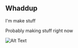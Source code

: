 ## Whaddup

I'm make stuff

Probably making stuff right now

![Alt Text](https://github.com/Electrisoma/electrisoma/blob/main/assets/stupid%20cat.jpg|height="450px" "Stupid Cat")
